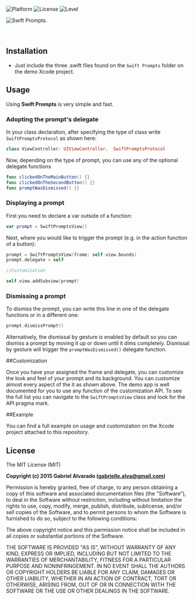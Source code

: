 ![Platform](https://img.shields.io/badge/Platform-iOS-blue.svg)
![License](https://img.shields.io/badge/Language-Swift-orange.svg)
![Level](https://img.shields.io/badge/License-MIT-brightgreen.svg)

![Swift Prompts.](https://raw.githubusercontent.com/GabrielAlva/Swift-Prompts/master/MarkdownImage.png?token=ABnwGbMhqJekUeg1ULK-V2hzBXOMLDQZks5VIy1hwA%3D%3D)
<br />
<br />
<br />

## Installation
* Just include the three .swift files found on the `Swift Prompts` folder on the demo Xcode project.

## Usage 

Using **Swift Prompts** is very simple and fast.

### Adopting the prompt's delegate

In your class declaration, after specifying the type of class write `SwiftPromptsProtocol` as shown here:
```swift
class ViewController: UIViewController,  SwiftPromptsProtocol
```

Now, depending on the type of prompt, you can use any of the optional delegate functions

```swift
func clickedOnTheMainButton() {}
func clickedOnTheSecondButton() {}
func promptWasDismissed() {}
```

### Displaying a prompt

First you need to declare a var outside of a function:
```swift
var prompt = SwiftPromptsView()
```

Next, where you would like to trigger the prompt (e.g. in the action function of a button):

```swift
prompt = SwiftPromptsView(frame: self.view.bounds)
prompt.delegate = self

//Customization

self.view.addSubview(prompt)
```

### Dismissing a prompt

To dismiss the prompt, you can write this line in one of the delegate functions or in a different one:
```swift
prompt.dismissPrompt()
```
Alternatively, the dismissal by gesture is enabled by default so you can dismiss a prompt by moving it up or down until it dims completely. Dismissal by gesture will trigger the `promptWasDismissed()` delegate function.

##Customization

Once you have your assigned the frame and delegate, you can customize the look and feel of your prompt and its background. You can customize almost every aspect of the it as shown above. The demo app is well documented for you to use any function of the customization API. To see the full list you can navigate to the `SwiftPromptsView` class and look for the API pragma mark. 

##Example

You can find a full example on usage and customization on the Xcode project attached to this repository.

## License

The MIT License (MIT)

**Copyright (c) 2015 Gabriel Alvarado (gabrielle.alva@gmail.com)**

Permission is hereby granted, free of charge, to any person obtaining a copy
of this software and associated documentation files (the "Software"), to deal
in the Software without restriction, including without limitation the rights
to use, copy, modify, merge, publish, distribute, sublicense, and/or sell
copies of the Software, and to permit persons to whom the Software is
furnished to do so, subject to the following conditions:

The above copyright notice and this permission notice shall be included in all
copies or substantial portions of the Software.

THE SOFTWARE IS PROVIDED "AS IS", WITHOUT WARRANTY OF ANY KIND, EXPRESS OR
IMPLIED, INCLUDING BUT NOT LIMITED TO THE WARRANTIES OF MERCHANTABILITY,
FITNESS FOR A PARTICULAR PURPOSE AND NONINFRINGEMENT. IN NO EVENT SHALL THE
AUTHORS OR COPYRIGHT HOLDERS BE LIABLE FOR ANY CLAIM, DAMAGES OR OTHER
LIABILITY, WHETHER IN AN ACTION OF CONTRACT, TORT OR OTHERWISE, ARISING FROM,
OUT OF OR IN CONNECTION WITH THE SOFTWARE OR THE USE OR OTHER DEALINGS IN THE
SOFTWARE.
